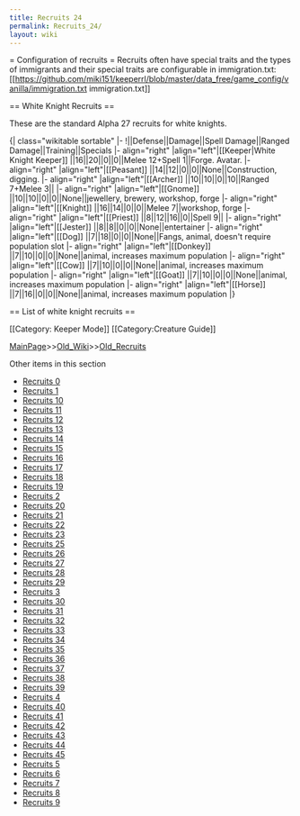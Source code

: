 ```yaml
---
title: Recruits 24
permalink: Recruits_24/
layout: wiki
---
```

= Configuration of recruits =
Recruits often have special traits and the types of immigrants and their special traits are configurable in immigration.txt:
 [[https://github.com/miki151/keeperrl/blob/master/data_free/game_config/vanilla/immigration.txt immigration.txt]]

== White Knight Recruits ==

These are the standard Alpha 27 recruits for white knights.

{| class=&quot;wikitable sortable&quot;
|-
!||Defense||Damage||Spell Damage||Ranged Damage||Training||Specials
|- align=&quot;right&quot;
|align=&quot;left&quot;|[[Keeper|White Knight Keeper]]
||16||20||0||0||Melee 12+Spell 1||Forge. Avatar.
|- align=&quot;right&quot;
|align=&quot;left&quot;|[[Peasant]]
||14||12||0||0||None||Construction, digging.
|- align=&quot;right&quot;
|align=&quot;left&quot;|[[Archer]]
||10||10||0||10||Ranged 7+Melee 3||
|- align=&quot;right&quot;
|align=&quot;left&quot;|[[Gnome]]
||10||10||0||0||None||jewellery, brewery, workshop, forge
|- align=&quot;right&quot;
|align=&quot;left&quot;|[[Knight]]
||16||14||0||0||Melee 7||workshop, forge
|- align=&quot;right&quot;
|align=&quot;left&quot;|[[Priest]]
||8||12||16||0||Spell 9||
|- align=&quot;right&quot;
|align=&quot;left&quot;|[[Jester]]
||8||8||0||0||None||entertainer
|- align=&quot;right&quot;
|align=&quot;left&quot;|[[Dog]]
||7||18||0||0||None||Fangs, animal, doesn't require population slot
|- align=&quot;right&quot;
|align=&quot;left&quot;|[[Donkey]]
||7||10||0||0||None||animal, increases maximum population 
|- align=&quot;right&quot;
|align=&quot;left&quot;|[[Cow]]
||7||10||0||0||None||animal, increases maximum population
|- align=&quot;right&quot;
|align=&quot;left&quot;|[[Goat]]
||7||10||0||0||None||animal, increases maximum population
|- align=&quot;right&quot;
|align=&quot;left&quot;|[[Horse]]
||7||16||0||0||None||animal, increases maximum population
|}

== List of white knight recruits ==

[[Category: Keeper Mode]]
[[Category:Creature Guide]]

[MainPage](/keeperrl_wiki/ "wikilink")>>[Old_Wiki](/keeperrl_wiki/Old_Wiki "wikilink")>>[Old_Recruits](/keeperrl_wiki/Old_Recruits "wikilink")

Other items in this section
-    [Recruits 0](/keeperrl_wiki/Recruits_0 "wikilink")
-    [Recruits 1](/keeperrl_wiki/Recruits_1 "wikilink")
-    [Recruits 10](/keeperrl_wiki/Recruits_10 "wikilink")
-    [Recruits 11](/keeperrl_wiki/Recruits_11 "wikilink")
-    [Recruits 12](/keeperrl_wiki/Recruits_12 "wikilink")
-    [Recruits 13](/keeperrl_wiki/Recruits_13 "wikilink")
-    [Recruits 14](/keeperrl_wiki/Recruits_14 "wikilink")
-    [Recruits 15](/keeperrl_wiki/Recruits_15 "wikilink")
-    [Recruits 16](/keeperrl_wiki/Recruits_16 "wikilink")
-    [Recruits 17](/keeperrl_wiki/Recruits_17 "wikilink")
-    [Recruits 18](/keeperrl_wiki/Recruits_18 "wikilink")
-    [Recruits 19](/keeperrl_wiki/Recruits_19 "wikilink")
-    [Recruits 2](/keeperrl_wiki/Recruits_2 "wikilink")
-    [Recruits 20](/keeperrl_wiki/Recruits_20 "wikilink")
-    [Recruits 21](/keeperrl_wiki/Recruits_21 "wikilink")
-    [Recruits 22](/keeperrl_wiki/Recruits_22 "wikilink")
-    [Recruits 23](/keeperrl_wiki/Recruits_23 "wikilink")
-    [Recruits 25](/keeperrl_wiki/Recruits_25 "wikilink")
-    [Recruits 26](/keeperrl_wiki/Recruits_26 "wikilink")
-    [Recruits 27](/keeperrl_wiki/Recruits_27 "wikilink")
-    [Recruits 28](/keeperrl_wiki/Recruits_28 "wikilink")
-    [Recruits 29](/keeperrl_wiki/Recruits_29 "wikilink")
-    [Recruits 3](/keeperrl_wiki/Recruits_3 "wikilink")
-    [Recruits 30](/keeperrl_wiki/Recruits_30 "wikilink")
-    [Recruits 31](/keeperrl_wiki/Recruits_31 "wikilink")
-    [Recruits 32](/keeperrl_wiki/Recruits_32 "wikilink")
-    [Recruits 33](/keeperrl_wiki/Recruits_33 "wikilink")
-    [Recruits 34](/keeperrl_wiki/Recruits_34 "wikilink")
-    [Recruits 35](/keeperrl_wiki/Recruits_35 "wikilink")
-    [Recruits 36](/keeperrl_wiki/Recruits_36 "wikilink")
-    [Recruits 37](/keeperrl_wiki/Recruits_37 "wikilink")
-    [Recruits 38](/keeperrl_wiki/Recruits_38 "wikilink")
-    [Recruits 39](/keeperrl_wiki/Recruits_39 "wikilink")
-    [Recruits 4](/keeperrl_wiki/Recruits_4 "wikilink")
-    [Recruits 40](/keeperrl_wiki/Recruits_40 "wikilink")
-    [Recruits 41](/keeperrl_wiki/Recruits_41 "wikilink")
-    [Recruits 42](/keeperrl_wiki/Recruits_42 "wikilink")
-    [Recruits 43](/keeperrl_wiki/Recruits_43 "wikilink")
-    [Recruits 44](/keeperrl_wiki/Recruits_44 "wikilink")
-    [Recruits 45](/keeperrl_wiki/Recruits_45 "wikilink")
-    [Recruits 5](/keeperrl_wiki/Recruits_5 "wikilink")
-    [Recruits 6](/keeperrl_wiki/Recruits_6 "wikilink")
-    [Recruits 7](/keeperrl_wiki/Recruits_7 "wikilink")
-    [Recruits 8](/keeperrl_wiki/Recruits_8 "wikilink")
-    [Recruits 9](/keeperrl_wiki/Recruits_9 "wikilink")
